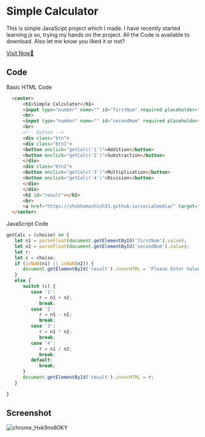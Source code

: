 # Simple Calculator
This is simple JavaScipt project which I made. I have recently started learning js so, trying my hands on the project. All the Code is available to download. Also let me know you liked it or not? 

[Visit Now🚀](https://shubhamashish33.github.io/calculator/)
## Code
Basic HTML Code
``` html
  <center>
	  <h1>Simple Calculator</h1>
	  <input type="number" name="" id="firstNum" required placeholder="Enter First Number" >
	  <br>
	  <input type="number" name="" id="secondNum" required placeholder="Enter Second Number">
	  <br>
	  <!-- button -->
	  <div class="btn">
	  <div class="btn1">
	  <button onclick="getCalc('1')">Addition</button>
	  <button onclick="getCalc('2')">Substraction</button>
	  </div>
	  <div class="btn2">
	  <button onclick="getCalc('3')">Multiplication</button>
	  <button onclick="getCalc('4')">Division</button>
	  </div>
	  </div>
	  <h2 id="result"></h2>
	  <br>
	  <a href="https://shubhamashish33.github.io/socialmedia/" target="_blank" class="Follow">Follow Me ✌</a>
  </center>
```
JavaScript Code
``` js
getCalc = (choise) => {
   let n1 = parseFloat(document.getElementById('firstNum').value);
   let n2 = parseFloat(document.getElementById('secondNum').value);
   let r;
   let c = choise;
   if (isNaN(n1) || isNaN(n2)) {
      document.getElementById('result').innerHTML = 'Please Enter Value';
   }
   else {
      switch (c) {
         case '1':
            r = n1 + n2;
            break;
         case '2':
            r = n1 - n2;
            break;
         case '3':
            r = n1 * n2;
            break;
         case '4':
            r = n1 / n2;
            break;
         default:
            break;
      }
      document.getElementById('result').innerHTML = r;
   }

}
```
## Screenshot
![chrome_Hxk9no80KY](https://user-images.githubusercontent.com/78084828/128639674-14abd991-e4bd-4cc5-bcff-4f1e624ec70b.png)

